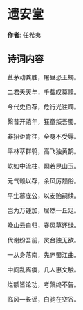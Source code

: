 # 遗安堂

**作者**: 任希夷

## 诗词内容

苴茅动龚胜，屠昼恐王蠋。

二君夭天年，千载叹莫赎。

今代史伯存，危行光往躅。

繄昔开禧年，狂童叛吾蜀。

非招讵肯往，全身不受辱。

平林萃群鸮，高飞独黄鹄。

屹如中流柱，烱若昆山玉。

元气赖以存，余风厉颓俗。

平生慕庞公，以安贻嗣续。

岂为万锺加，居然一丘足。

晚山云自归，春风草还绿。

代谢纷吾前，灵台独无欲。

一从身落南，先庐蜀江曲。

中间乱离瘼，几人惠文触。

烂额皆论功，考槃终不告。

临风一长谣，白驹在空谷。

